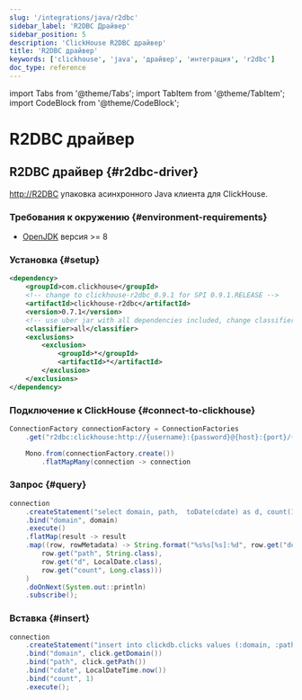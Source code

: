 ```yaml
---
slug: '/integrations/java/r2dbc'
sidebar_label: 'R2DBC Драйвер'
sidebar_position: 5
description: 'ClickHouse R2DBC драйвер'
title: 'R2DBC драйвер'
keywords: ['clickhouse', 'java', 'драйвер', 'интеграция', 'r2dbc']
doc_type: reference
---
```

import Tabs from '@theme/Tabs';
import TabItem from '@theme/TabItem';
import CodeBlock from '@theme/CodeBlock';


# R2DBC драйвер

## R2DBC драйвер {#r2dbc-driver}

[http://R2DBC](https://r2dbc.io/) упаковка асинхронного Java клиента для ClickHouse.

### Требования к окружению {#environment-requirements}

- [OpenJDK](https://openjdk.java.net) версия >= 8

### Установка {#setup}

```xml
<dependency>
    <groupId>com.clickhouse</groupId>
    <!-- change to clickhouse-r2dbc_0.9.1 for SPI 0.9.1.RELEASE -->
    <artifactId>clickhouse-r2dbc</artifactId>
    <version>0.7.1</version>
    <!-- use uber jar with all dependencies included, change classifier to http or grpc for smaller jar -->
    <classifier>all</classifier>
    <exclusions>
        <exclusion>
            <groupId>*</groupId>
            <artifactId>*</artifactId>
        </exclusion>
    </exclusions>
</dependency>
```

### Подключение к ClickHouse {#connect-to-clickhouse}

```java showLineNumbers
ConnectionFactory connectionFactory = ConnectionFactories
    .get("r2dbc:clickhouse:http://{username}:{password}@{host}:{port}/{database}");

    Mono.from(connectionFactory.create())
        .flatMapMany(connection -> connection
```

### Запрос {#query}

```java showLineNumbers
connection
    .createStatement("select domain, path,  toDate(cdate) as d, count(1) as count from clickdb.clicks where domain = :domain group by domain, path, d")
    .bind("domain", domain)
    .execute()
    .flatMap(result -> result
    .map((row, rowMetadata) -> String.format("%s%s[%s]:%d", row.get("domain", String.class),
        row.get("path", String.class),
        row.get("d", LocalDate.class),
        row.get("count", Long.class)))
    )
    .doOnNext(System.out::println)
    .subscribe();
```

### Вставка {#insert}

```java showLineNumbers
connection
    .createStatement("insert into clickdb.clicks values (:domain, :path, :cdate, :count)")
    .bind("domain", click.getDomain())
    .bind("path", click.getPath())
    .bind("cdate", LocalDateTime.now())
    .bind("count", 1)
    .execute();
```